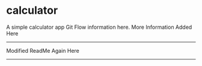 # calculator
A simple calculator app
Git Flow information here.
More Information Added Here
***********************************
Modified ReadMe Again Here
***********************************